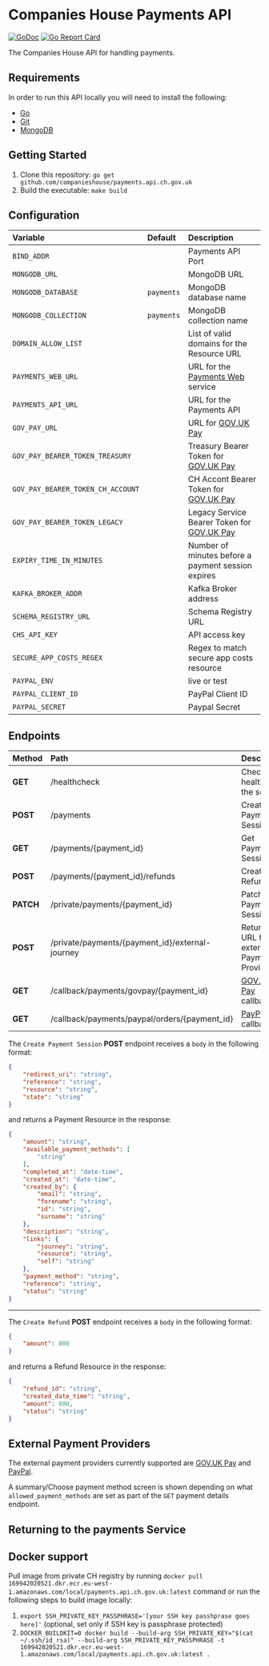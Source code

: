 # Companies House Payments API

[![GoDoc](https://godoc.org/github.com/companieshouse/payments.api.ch.gov.uk?status.svg)](https://godoc.org/github.com/companieshouse/payments.api.ch.gov.uk)
[![Go Report Card](https://goreportcard.com/badge/github.com/companieshouse/payments.api.ch.gov.uk)](https://goreportcard.com/report/github.com/companieshouse/payments.api.ch.gov.uk)

The Companies House API for handling payments.

## Requirements
In order to run this API locally you will need to install the following:

- [Go](https://golang.org/doc/install)
- [Git](https://git-scm.com/downloads)
- [MongoDB](https://www.mongodb.com/)

## Getting Started
1. Clone this repository: `go get github.com/companieshouse/payments.api.ch.gov.uk`
1. Build the executable: `make build`

## Configuration

Variable                         | Default   | Description
:--------------------------------|:----------|:------------
`BIND_ADDR`                      |           | Payments API Port
`MONGODB_URL`                    |           | MongoDB URL
`MONGODB_DATABASE`               | `payments`| MongoDB database name
`MONGODB_COLLECTION`             | `payments`| MongoDB collection name
`DOMAIN_ALLOW_LIST`              |           | List of valid domains for the Resource URL
`PAYMENTS_WEB_URL`               |           | URL for the [Payments Web](https://github.com/companieshouse/payments.web.ch.gov.uk) service
`PAYMENTS_API_URL`               |           | URL for the Payments API
`GOV_PAY_URL`                    |           | URL for [GOV.UK Pay](https://www.payments.service.gov.uk)
`GOV_PAY_BEARER_TOKEN_TREASURY`  |           | Treasury Bearer Token for [GOV.UK Pay](https://www.payments.service.gov.uk)
`GOV_PAY_BEARER_TOKEN_CH_ACCOUNT`|           | CH Accont Bearer Token for [GOV.UK Pay](https://www.payments.service.gov.uk)
`GOV_PAY_BEARER_TOKEN_LEGACY`    |           | Legacy Service Bearer Token for [GOV.UK Pay](https://www.payments.service.gov.uk)
`EXPIRY_TIME_IN_MINUTES`         |           | Number of minutes before a payment session expires
`KAFKA_BROKER_ADDR`              |           | Kafka Broker address
`SCHEMA_REGISTRY_URL`            |           | Schema Registry URL
`CHS_API_KEY`                    |           | API access key
`SECURE_APP_COSTS_REGEX`         |           | Regex to match secure app costs resource
`PAYPAL_ENV`                     |           | live or test
`PAYPAL_CLIENT_ID`               |           | PayPal Client ID
`PAYPAL_SECRET`                  |           | Paypal Secret

## Endpoints

Method    | Path                                            | Description
:---------|:------------------------------------------------|:-----------
**GET**   | /healthcheck                                    | Checks the health of the service
**POST**  | /payments                                       | Create Payment Session
**GET**   | /payments/{payment_id}                          | Get Payment Session
**POST**  | /payments/{payment_id}/refunds                  | Create Refund
**PATCH** | /private/payments/{payment_id}                  | Patch Payment Session
**POST**  | /private/payments/{payment_id}/external-journey | Returns URL for external Payment Provider
**GET**   | /callback/payments/govpay/{payment_id}          | [GOV.UK Pay](https://www.payments.service.gov.uk) callback
**GET**   | /callback/payments/paypal/orders/{payment_id}   | [PayPal](https://www.paypal.com) callback


The `Create Payment Session` **POST** endpoint receives a `body` in the following format:

```json
{
    "redirect_uri": "string",
    "reference": "string",
    "resource": "string",
    "state": "string"
}
```
and returns a Payment Resource in the response:

```json
{
    "amount": "string",
    "available_payment_methods": [
        "string"
    ],
    "completed_at": "date-time",
    "created_at": "date-time",
    "created_by": {
        "email": "string",
        "forename": "string",
        "id": "string",
        "surname": "string"
    },
    "description": "string",
    "links": {
        "journey": "string",
        "resource": "string",
        "self": "string"
    },
    "payment_method": "string",
    "reference": "string",
    "status": "string"
}
```
---
The `Create Refund` **POST** endpoint receives a `body` in the following format:

```json
{
    "amount": 800
}
```
and returns a Refund Resource in the response:

```json
{
    "refund_id": "string",
    "created_date_time": "string",
    "amount": 800,
    "status": "string"
}
```

## External Payment Providers

The external payment providers currently supported are [GOV.UK Pay](https://www.payments.service.gov.uk) and [PayPal](https://www.paypal.com).

A summary/Choose payment method screen is shown depending on what `allowed_payment_methods` are set as part of the `GET` payment details endpoint.

## Returning to the payments Service



## Docker support

Pull image from private CH registry by running `docker pull 169942020521.dkr.ecr.eu-west-1.amazonaws.com/local/payments.api.ch.gov.uk:latest` command or run the following steps to build image locally:

1. `export SSH_PRIVATE_KEY_PASSPHRASE='[your SSH key passhprase goes here]'` (optional, set only if SSH key is passphrase protected)
2. `DOCKER_BUILDKIT=0 docker build --build-arg SSH_PRIVATE_KEY="$(cat ~/.ssh/id_rsa)" --build-arg SSH_PRIVATE_KEY_PASSPHRASE -t 169942020521.dkr.ecr.eu-west-1.amazonaws.com/local/payments.api.ch.gov.uk:latest .`